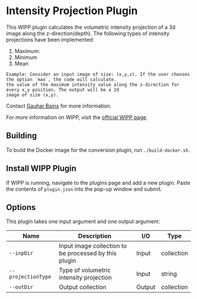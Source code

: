 # Intensity Projection Plugin

This WIPP plugin calculates the volumetric intensity projection of a 3d image along the z-direction(depth).  The following types of intensity projections have been implemented: 

1. Maximum: 
2. Minimum 
3. Mean 
```
Example: Consider an input image of size: (x,y,z). If the user chooses the option `max`, the code will calculate.  
the value of the maximum intensity value along the z-direction for every x,y position. The output will be a 2d   
image of size (x,y). 
```
Contact [Gauhar Bains](mailto:gauhar.bains@labshare.org) for more information.

For more information on WIPP, visit the [official WIPP page](https://isg.nist.gov/deepzoomweb/software/wipp).

## Building

To build the Docker image for the conversion plugin, run
`./build-docker.sh`.

## Install WIPP Plugin

If WIPP is running, navigate to the plugins page and add a new plugin. Paste the contents of `plugin.json` into the pop-up window and submit.

## Options

This plugin takes one input argument and one output argument:

| Name          | Description             | I/O    | Type   |
|---------------|-------------------------|--------|--------|
| `--inpDir` | Input image collection to be processed by this plugin | Input | collection |
| `--projectionType` | Type of volumetric intensity projection | Input | string |
| `--outDir` | Output collection | Output | collection |

